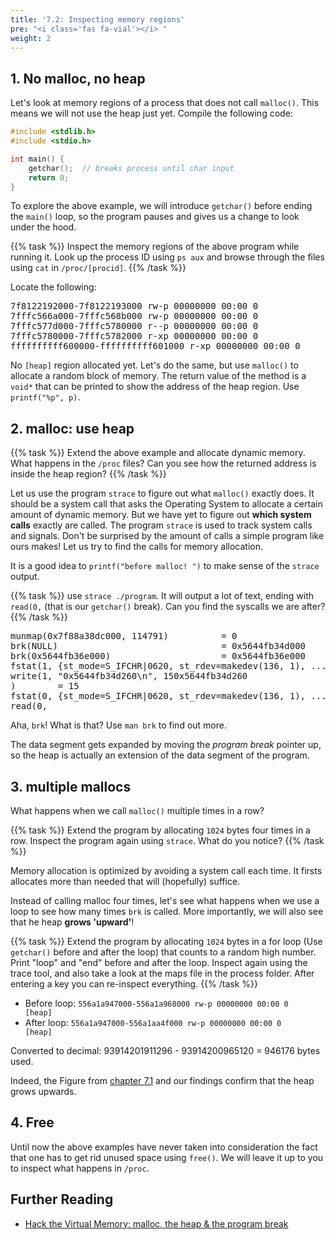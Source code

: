 ```yaml
---
title: '7.2: Inspecting memory regions'
pre: "<i class='fas fa-vial'></i> "
weight: 2
---
```


## 1. No malloc, no heap

Let's look at memory regions of a process that does not call `malloc()`. 
This means we will not use the heap just yet. Compile the following code:

```c
#include <stdlib.h>
#include <stdio.h>

int main() {
    getchar();  // breaks process until char input
    return 0;
}
```

To explore the above example, we will introduce `getchar()` before ending the `main()` loop, so the program pauses and gives us a change to look under the hood. 

{{% task %}}
Inspect the memory regions of the above program while running it. Look up the process ID using `ps aux` and browse through the files using `cat` in `/proc/[procid]`.
{{% /task %}}

Locate the following:

<pre>
7f8122192000-7f8122193000 rw-p 00000000 00:00 0 
7fffc566a000-7fffc568b000 rw-p 00000000 00:00 0                          [stack]
7fffc577d000-7fffc5780000 r--p 00000000 00:00 0                          [vvar]
7fffc5780000-7fffc5782000 r-xp 00000000 00:00 0                          [vdso]
ffffffffff600000-ffffffffff601000 r-xp 00000000 00:00 0                  [vsyscall]
</pre>

No `[heap]` region allocated yet. Let's do the same, but use `malloc()` to allocate a random block of memory. The return value of the method is a `void*` that can be printed to show the address of the heap region. Use `printf("%p", p)`.

## 2. malloc: use heap

{{% task %}}
Extend the above example and allocate dynamic memory. What happens in the `/proc` files? Can you see how the returned address is inside the heap region?
{{% /task %}}

Let us use the program `strace` to figure out what `malloc()` exactly does. It should be a system call that asks the Operating System to allocate a certain amount of dynamic memory. But we have yet to figure out **which system calls** exactly are called. The program `strace` is used to track system calls and signals. Don't be surprised by the amount of calls a simple program like ours makes! Let us try to find the calls for memory allocation.

It is a good idea to `printf("before malloc! ")` to make sense of the `strace` output.

{{% task %}}
use `strace ./program`. It will output a lot of text, ending with `read(0,` (that is our `getchar()` break). Can you find the syscalls we are after?
{{% /task %}}

<pre>
munmap(0x7f88a38dc000, 114791)          = 0
brk(NULL)                               = 0x5644fb34d000
brk(0x5644fb36e000)                     = 0x5644fb36e000
fstat(1, {st_mode=S_IFCHR|0620, st_rdev=makedev(136, 1), ...}) = 0
write(1, "0x5644fb34d260\n", 150x5644fb34d260
)        = 15
fstat(0, {st_mode=S_IFCHR|0620, st_rdev=makedev(136, 1), ...}) = 0
read(0,
</pre>

Aha, `brk`! What is that? Use `man brk` to find out more. 

The data segment gets expanded by moving the _program break_ pointer up, so the heap is actually an extension of the data segment of the program. 

## 3. multiple mallocs

What happens when we call `malloc()` multiple times in a row? 

{{% task %}}
Extend the program by allocating `1024` bytes four times in a row. Inspect the program again using `strace`. What do you notice?
{{% /task %}}

Memory allocation is optimized by avoiding a system call each time. It firsts allocates more than needed that will (hopefully) suffice. 

Instead of calling malloc four times, let's see what happens when we use a loop to see how many times `brk` is called. More importantly, we will also see that he heap **grows 'upward'**! 

{{% task %}}
Extend the program by allocating `1024` bytes in a for loop (Use `getchar()` before and after the loop) that counts to a random high number. Print "loop" and "end" before and after the loop. Inspect again using the trace tool, and also take a look at the maps file in the process folder. After entering a key you can re-inspect everything.
{{% /task %}}

- Before loop: `556a1a947000-556a1a968000 rw-p 00000000 00:00 0                          [heap]`
- After loop: `556a1a947000-556a1aa4f000 rw-p 00000000 00:00 0                          [heap]`

Converted to decimal: 93914201911296 - 93914200965120 = 946176 bytes used.

Indeed, the Figure from [chapter 7.1](/ch7-stack/stackvsheap) and our findings confirm that the heap grows upwards. 

## 4. Free

Until now the above examples have never taken into consideration the fact that one has to get rid unused space using `free()`. We will leave it up to you to inspect what happens in `/proc`. 

## Further Reading

- [Hack the Virtual Memory: malloc, the heap & the program break](https://blog.holbertonschool.com/hack-the-virtual-memory-malloc-the-heap-the-program-break/
)